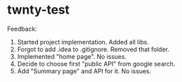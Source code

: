 # twnty-test

Feedback:
1. Started project implementation. Added all libs.
2. Forgot to add .idea to .gitignore. Removed that folder.
3. Implemented "home page". No issues.
4. Decide to choose first "public API" from google search. 
5. Add "Summary page" and API for it. No issues.